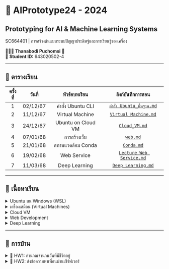 # 🤖 AIPrototype24 - 2024 
## Prototyping for AI & Machine Learning Systems
SC664401 | การสร้างต้นแบบระบบปัญญาประดิษฐ์และการเรียนรู้ของเครื่อง

👨🏻‍🎓 **Thanabodi Puchomsi** 📝  
📌 **Student ID:** 643020502-4

---

## 📅 ตารางเรียน
| ครั้งที่ | วันที่       | หัวข้อบทเรียน           | ลิงก์บันทึกการสอน |
|:-------:|:----------:|:-------------------:|:-------------------:|
| 1       | 02/12/67  | คำสั่ง Ubuntu CLI   | [`คำสั่ง Ubuntu_พื้นฐาน.md`](https://github.com/Tonry12/AIprototype24/blob/main/LinuxCommandLine(%E0%B8%9A%E0%B8%99%E0%B9%80%E0%B8%84%E0%B8%A3%E0%B8%B7%E0%B9%88%E0%B8%AD%E0%B8%87).md) |
| 2      | 11/12/67  | Virtual Machine | [`Virtual Machine.md`](https://github.com/Tonry12/AIprototype24/blob/main/lecture/Virtual%20Machine.md) |
| 3     | 24/12/67  | Ubuntu on Cloud VM | [`Cloud_VM.md`](https://github.com/Tonry12/AIprototype24/blob/main/lecture/UbuntuonCloudVM_tonnaw.md) |
| 4      | 07/01/68  | การสร้างเว็บ | [`web.md`](https://github.com/Tonry12/AIprototype24/blob/main/lecture/Web.md) |
| 5       | 21/01/68  | สภาพแวดล้อม Conda | [`Conda.md`](https://github.com/Tonry12/AIprototype24/blob/main/lecture/%E0%B8%87%E0%B8%B9%E0%B8%84%E0%B8%AD%E0%B8%99%E0%B8%94%E0%B9%89%E0%B8%B2%E0%B9%86%E0%B9%86%20conda.md) |
| 6      | 19/02/68  | Web Service        | [`Lecture Web Service.md`](https://github.com/Tonry12/AIprototype24/blob/main/lecture/Web%20Service.md) |
| 7     | 11/03/68  | Deep Learning      | [`Deep Learning.md`](https://github.com/Tonry12/AIprototype24/blob/main/lecture/Deep%20Learning.md) |

---

## 📂 **เนื้อหาเรียน**
<details>
  <summary>Ubuntu บน Windows (WSL)</summary>

### 🔧 คำสั่งพื้นฐานบน Terminal
- **ดูตำแหน่งปัจจุบัน** → `pwd`
- **แสดงไฟล์ทั้งหมด** → `ls -l`
- **สร้างโฟลเดอร์ใหม่** → `mkdir [ชื่อโฟลเดอร์]`
- **เปลี่ยนไดเร็กทอรี** → `cd [ชื่อโฟลเดอร์]` | `cd ..` (ถอยหลัง)
- **สร้างไฟล์ใหม่** → `vi [ชื่อไฟล์]`
- **คัดลอกไฟล์** → `cp [ไฟล์ต้นฉบับ] [ปลายทาง]`
- **ย้ายไฟล์** → `mv [ไฟล์ต้นทาง] [ปลายทาง]`
- **ลบไฟล์หรือโฟลเดอร์** → `rm -r [ชื่อไฟล์/โฟลเดอร์]`
- **ตรวจสอบทรัพยากรระบบ** → `htop`
</details>

<details>
  <summary>เครื่องเสมือน (Virtual Machines)</summary>

### 🖥️ ใช้งาน Server ผ่าน SSH
- **เข้าสู่เซิร์ฟเวอร์** → `ssh [username]@[IP address]`
- **เพิ่มผู้ใช้ใหม่** → `sudo adduser [username]`
- **ดูการทำงานของเซิร์ฟเวอร์** → `htop`
- **เพิ่มสิทธิ์ sudo ให้ผู้ใช้** → `sudo adduser [username] sudo`
</details>

<details>
  <summary>Cloud VM</summary>

### ☁️ การสร้างและจัดการ VM บน Cloud
- **สร้าง VM** ผ่าน Azure Portal
- **เข้าสู่เซิร์ฟเวอร์ผ่าน SSH** → `ssh [username]@[IP]`
- **ออกจากระบบ** → `exit`
- **คัดลอกไฟล์ไปยัง Cloud** → `scp [ไฟล์ต้นทาง] [user]@[IP]:[ตำแหน่งปลายทาง]`
- **ดึงไฟล์จาก Cloud** → `scp [user]@[IP]:[ตำแหน่งต้นทาง] [ปลายทาง]`
</details>

<details>
  <summary>Web Development</summary>

### 🌐 ประเภทของเว็บ
1. **Static Web** – เว็บแสดงข้อมูลคงที่ (HTML, CSS)
2. **Dynamic Web** – เว็บโต้ตอบได้ ใช้ฐานข้อมูล (PHP, Python, Node.js)
3. **Web Application** – เว็บที่รองรับฟังก์ชันต่างๆ
4. **Web Service** – API ที่ให้โปรแกรมอื่นเข้าถึงข้อมูล

### 🛠️ เทคโนโลยีเว็บที่เกี่ยวข้อง
- **HTML** – สร้างโครงสร้างเว็บ
- **CSS** – ปรับแต่งดีไซน์
- **JavaScript** – เพิ่มลูกเล่นให้เว็บ
- **Python (Flask)** – ใช้พัฒนา Back-End
</details>

<details>
  <summary>Deep Learning</summary>

### 🧠 การเรียนรู้เชิงลึก (Deep Learning)
- **โครงข่ายประสาทเทียม (Neural Networks)**
- **การฝึกโมเดลด้วย TensorFlow/PyTorch**
- **การใช้ GPU/TPU ในการเร่งประสิทธิภาพ**
</details>

---

## 🎯 **การบ้าน**
<details>
  <summary>📌 HW1: คำนวณจำนวนวันที่มีชีวิตอยู่</summary>
👉 คำนวณวันเกิดและแสดงเวลาถึงวันเกิดถัดไป

[`myfirstpy.py`](https://github.com/Tonry12/AIprototype24/blob/main/myfristpy.py)
</details>

<details>
  <summary>📌 HW2: ส่งข้อความหาเพื่อนผ่านเซิร์ฟเวอร์</summary>
👉 ระบบส่งข้อความผ่าน API ไปยัง IP Address ที่บันทึกไว้

[`call_web_service.py`](https://github.com/Tonry12/AIprototype24/blob/main/call_web_service.py)
</details>
